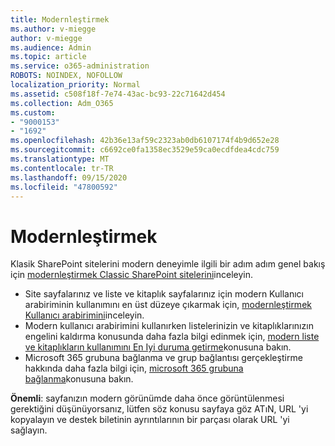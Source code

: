 ```yaml
---
title: Modernleştirmek
ms.author: v-miegge
author: v-miegge
ms.audience: Admin
ms.topic: article
ms.service: o365-administration
ROBOTS: NOINDEX, NOFOLLOW
localization_priority: Normal
ms.assetid: c508f18f-7e74-43ac-bc93-22c71642d454
ms.collection: Adm_O365
ms.custom:
- "9000153"
- "1692"
ms.openlocfilehash: 42b36e13af59c2323ab0db6107174f4b9d652e28
ms.sourcegitcommit: c6692ce0fa1358ec3529e59ca0ecdfdea4cdc759
ms.translationtype: MT
ms.contentlocale: tr-TR
ms.lasthandoff: 09/15/2020
ms.locfileid: "47800592"
---
```

# <a name="modernize-your-sharepoint-sites"></a>Modernleştirmek

Klasik SharePoint sitelerini modern deneyimle ilgili bir adım adım genel bakış için [modernleştirmek Classic SharePoint sitelerini](https://docs.microsoft.com/sharepoint/dev/transform/modernize-classic-sites)inceleyin.

* Site sayfalarınız ve liste ve kitaplık sayfalarınız için modern Kullanıcı arabiriminin kullanımını en üst düzeye çıkarmak için, [modernleştirmek Kullanıcı arabirimini](https://docs.microsoft.com/sharepoint/dev/transform/modernize-userinterface)inceleyin.
* Modern kullanıcı arabirimini kullanırken listelerinizin ve kitaplıklarınızın engelini kaldırma konusunda daha fazla bilgi edinmek için, [modern liste ve kitaplıkların kullanımını En Iyi duruma getirme](https://docs.microsoft.com/sharepoint/dev/transform/modernize-userinterface-lists-and-libraries)konusuna bakın.
* Microsoft 365 grubuna bağlanma ve grup bağlantısı gerçekleştirme hakkında daha fazla bilgi için, [microsoft 365 grubuna bağlanma](https://docs.microsoft.com/sharepoint/dev/transform/modernize-connect-to-office365-group)konusuna bakın.

**Önemli**: sayfanızın modern görünümde daha önce görüntülenmesi gerektiğini düşünüyorsanız, lütfen söz konusu sayfaya göz ATıN, URL 'yi kopyalayın ve destek biletinin ayrıntılarının bir parçası olarak URL 'yi sağlayın.
